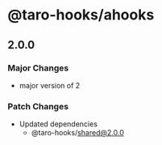 # @taro-hooks/ahooks

## 2.0.0

### Major Changes

- major version of 2

### Patch Changes

- Updated dependencies
  - @taro-hooks/shared@2.0.0
